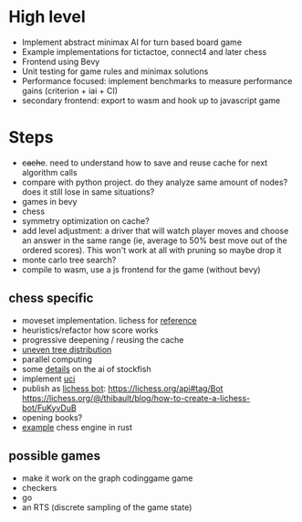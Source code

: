 # High level
- Implement abstract minimax AI for turn based board game
- Example implementations for tictactoe, connect4 and later chess
- Frontend using Bevy
- Unit testing for game rules and minimax solutions
- Performance focused: implement benchmarks to measure performance gains (criterion + iai + CI)
- secondary frontend: export to wasm and hook up to javascript game

# Steps
- ~~cache~~. need to understand how to save and reuse cache for next algorithm calls
- compare with python project. do they analyze same amount of nodes? does it still lose in same situations?
- games in bevy
- chess
- symmetry optimization on cache?
- add level adjustment: a driver that will watch player moves and choose an answer in the same range (ie, average to 50% best move out of the ordered scores). This won't work at all with pruning so maybe drop it
- monte carlo tree search?
- compile to wasm, use a js frontend for the game (without bevy)

## chess specific
- moveset implementation. lichess for [reference](https://github.com/lichess-org/scalachess/blob/master/src/main/scala/Actor.scala)
- heuristics/refactor how score works
- progressive deepening / reusing the cache 
- [uneven tree distribution](https://youtu.be/STjW3eH0Cik?t=2644)
- parallel computing
- some [details](https://github.com/official-stockfish/Stockfish#a-note-on-classical-evaluation-versus-nnue-evaluation) on the ai of stockfish
- implement [uci](https://en.wikipedia.org/wiki/Universal_Chess_Interface)
- publish as [lichess bot](https://lichess.org/player/bots): https://lichess.org/api#tag/Bot  https://lichess.org/@/thibault/blog/how-to-create-a-lichess-bot/FuKyvDuB
- opening books?
- [example](https://github.com/adam-mcdaniel/chess-engine/blob/main/src/lib.rs) chess engine in rust

## possible games
- make it work on the graph codinggame game
- checkers
- go
- an RTS (discrete sampling of the game state)